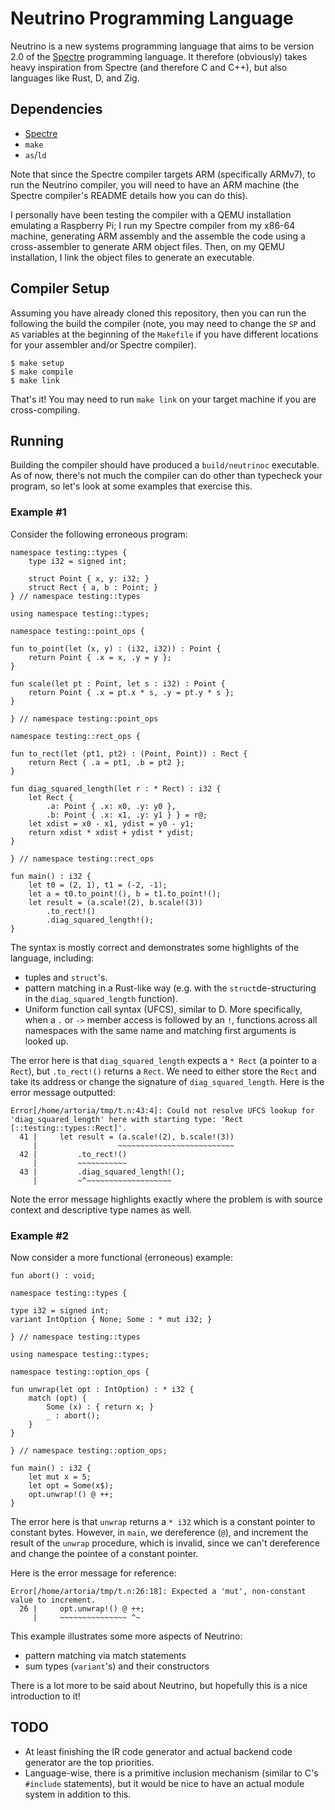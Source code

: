 # Neutrino Programming Language

Neutrino is a new systems programming language that aims to be version 2.0 of the [Spectre](https://github.com/devloop0/spectre-lang) programming language. It therefore (obviously) takes heavy inspiration from Spectre (and therefore C and C++), but also languages like Rust, D, and Zig.

## Dependencies

- [Spectre](https://github.com/devloop0/spectre-lang)
- `make`
- `as`/`ld`

Note that since the Spectre compiler targets ARM (specifically ARMv7), to run the Neutrino compiler, you will need to have an ARM machine (the Spectre compiler's README details how you can do this).

I personally have been testing the compiler with a QEMU installation emulating a Raspberry Pi; I run my Spectre compiler from my x86-64 machine, generating ARM assembly and the assemble the code using a cross-assembler to generate ARM object files. Then, on my QEMU installation, I link the object files to generate an executable.

## Compiler Setup

Assuming you have already cloned this repository, then you can run the following the build the compiler (note, you may need to change the `SP` and `AS` variables at the beginning of the `Makefile` if you have different locations for your assembler and/or Spectre compiler).

```
$ make setup
$ make compile
$ make link
```

That's it! You may need to run `make link` on your target machine if you are cross-compiling.

## Running

Building the compiler should have produced a `build/neutrinoc` executable. As of now, there's not much the compiler can do other than typecheck your program, so let's look at some examples that exercise this.

### Example #1

Consider the following erroneous program:

```
namespace testing::types {
	type i32 = signed int;

	struct Point { x, y: i32; }
	struct Rect { a, b : Point; }
} // namespace testing::types

using namespace testing::types;

namespace testing::point_ops {

fun to_point(let (x, y) : (i32, i32)) : Point {
	return Point { .x = x, .y = y };
}

fun scale(let pt : Point, let s : i32) : Point {
	return Point { .x = pt.x * s, .y = pt.y * s };
}

} // namespace testing::point_ops

namespace testing::rect_ops {

fun to_rect(let (pt1, pt2) : (Point, Point)) : Rect {
	return Rect { .a = pt1, .b = pt2 };
}

fun diag_squared_length(let r : * Rect) : i32 {
	let Rect {
		.a: Point { .x: x0, .y: y0 },
		.b: Point { .x: x1, .y: y1 } } = r@;
	let xdist = x0 - x1, ydist = y0 - y1;
	return xdist * xdist + ydist * ydist;
}

} // namespace testing::rect_ops

fun main() : i32 {
	let t0 = (2, 1), t1 = (-2, -1);
	let a = t0.to_point!(), b = t1.to_point!();
	let result = (a.scale!(2), b.scale!(3))
		.to_rect!()
		.diag_squared_length!();
}
```

The syntax is mostly correct and demonstrates some highlights of the language, including:
- tuples and `struct`'s.
- pattern matching in a Rust-like way (e.g. with the `struct`de-structuring in the `diag_squared_length` function).
- Uniform function call syntax (UFCS), similar to D. More specifically, when a `.` or `->` member access is followed by an `!`, functions across all namespaces with the same name and matching first arguments is looked up.

The error here is that `diag_squared_length` expects a `* Rect` (a pointer to a `Rect`), but `.to_rect!()` returns a `Rect`. We need to either store the `Rect` and take its address or change the signature of `diag_squared_length`. Here is the error message outputted:
```
Error[/home/artoria/tmp/t.n:43:4]: Could not resolve UFCS lookup for 'diag_squared_length' here with starting type: 'Rect [::testing::types::Rect]'.
  41 |     let result = (a.scale!(2), b.scale!(3))
     |                  ~~~~~~~~~~~~~~~~~~~~~~~~~~
  42 |         .to_rect!()
     |         ~~~~~~~~~~~
  43 |         .diag_squared_length!();
     |         ~^~~~~~~~~~~~~~~~~~~~

```

Note the error message highlights exactly where the problem is with source context and descriptive type names as well.

### Example #2

Now consider a more functional (erroneous) example:

```
fun abort() : void;

namespace testing::types {

type i32 = signed int;
variant IntOption { None; Some : * mut i32; }

} // namespace testing::types

using namespace testing::types;

namespace testing::option_ops {

fun unwrap(let opt : IntOption) : * i32 {
	match (opt) {
		Some (x) : { return x; }
		_ : abort();
	}
}

} // namespace testing::option_ops;

fun main() : i32 {
	let mut x = 5;
	let opt = Some(x$);
	opt.unwrap!() @ ++;
}
```

The error here is that `unwrap` returns a `* i32` which is a constant pointer to constant bytes. However, in `main`, we dereference (`@`), and increment the result of the `unwrap` procedure, which is invalid, since we can't dereference and change the pointee of a constant pointer.

Here is the error message for reference:
```
Error[/home/artoria/tmp/t.n:26:18]: Expected a 'mut', non-constant value to increment.
  26 |     opt.unwrap!() @ ++;
     |     ~~~~~~~~~~~~~~~ ^~
```

This example illustrates some more aspects of Neutrino:
- pattern matching via match statements
- sum types (`variant`'s) and their constructors

There is a lot more to be said about Neutrino, but hopefully this is a nice introduction to it!

## TODO

- At least finishing the IR code generator and actual backend code generator are the top priorities.
- Language-wise, there is a primitive inclusion mechanism (similar to C's `#include` statements), but it would be nice to have an actual module system in addition to this.
